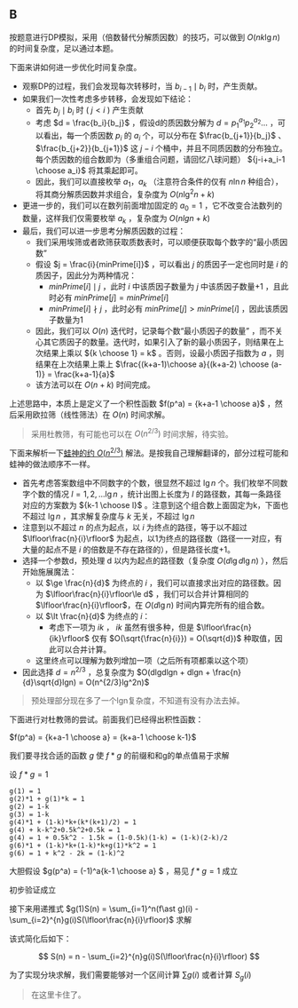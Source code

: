 
## B

按题意进行DP模拟，采用（倍数替代分解质因数）的技巧，可以做到 $O(nk\lg{n})$ 的时间复杂度，足以通过本题。

下面来讲如何进一步优化时间复杂度。

* 观察DP的过程，我们会发现每次转移时，当 $b_{i-1}\mid b_i$ 时，产生贡献。
* 如果我们一次性考虑多步转移，会发现如下结论：
    * 首先 $b_j \mid b_i$ 时 ( $j\lt i$ ) 产生贡献
    * 考虑 $d = \frac{b_i}{b_j}$ ，假设d的质因数分解为 $d=p_1^{a_1}p_2^{a_2}...$ ，可以看出，每一个质因数 $p_i$ 的 $a_i$ 个，可以分布在 $\frac{b_{j+1}}{b_j}$ 、 $\frac{b_{j+2}}{b_{j+1}}$ 这 $j-i$ 个桶中，并且不同质因数的分布独立。每个质因数的组合数即为（多重组合问题，请回忆八球问题） ${j-i+a_i-1 \choose a_i}$ 将其乘起即可。
    * 因此，我们可以直接枚举 $a_1，a_k$ （注意符合条件的仅有 $n\ln{n}$ 种组合），将其商分解质因数并求组合，复杂度为 $O(n\lg ^2{n} + k)$
* 更进一步的，我们可以在数列前面增加固定的 $a_0=1$ ，它不改变合法数列的数量，这样我们仅需要枚举 $a_k$ ，复杂度为 $O(nlgn + k)$
* 最后，我们可以进一步思考分解质因数的过程：
    * 我们采用埃筛或者欧筛获取质数表时，可以顺便获取每个数字的“最小质因数”
    * 假设 $j = \frac{i}{minPrime[i]}$ ，可以看出 $j$ 的质因子一定也同时是 $i$ 的质因子，因此分为两种情况：
        * $minPrime[i] \mid j$ ，此时 $i$ 中该质因子数量为 $j$ 中该质因子数量+1 ，且此时必有 $minPrime[j] = minPrime[i]$
        * $minPrime[i] \nmid j$ ，此时必有 $minPrime[j] \gt minPrime[i]$ ，因此该质因子数量为1
    * 因此，我们可以 $O(n)$ 迭代时，记录每个数“最小质因子的数量” ，而不关心其它质因子的数量。迭代时，如果引入了新的最小质因子，则结果在上次结果上乘以 ${k \choose 1} = k$ 。否则，设最小质因子指数为 $a$ ，则结果在上次结果上乘上 $\frac{(k+a-1)\choose a}{(k+a-2) \choose (a-1)} = \frac{k+a-1}{a}$
    * 该方法可以在 $O(n+k)$ 时间完成。

上述思路中，本质上是定义了一个积性函数 $f(p^a) = {k+a-1 \choose a}$ ，然后采用欧拉筛（线性筛法）在 $O(n)$ 时间求解。

> 采用杜教筛，有可能也可以在 $O(n^{2/3})$ 时间求解，待实验。


下面来解析一下[蛙神的约 $O(n^{2/3})$](https://leetcode.cn/problems/count-the-number-of-ideal-arrays/solution/ling-yi-chong-xian-xing-zuo-fa-by-hqztru-5w9f/) 解法。是按我自己理解翻译的，部分过程可能和蛙神的做法顺序不一样。

* 首先考虑答案数组中不同数字的个数，很显然不超过 $\lg{n}$ 个。我们枚举不同数字个数的情况 $l=1, 2, ... \lg{n}$ ，统计出图上长度为 $l$ 的路径数，其每一条路径对应的方案数为 ${k-1 \choose l}$ 。注意到这个组合数上面固定为k，下面也不超过 $\lg{n}$ ，其求解复杂度与 $k$ 无关，不超过 $\lg{n}$
* 注意到以不超过 $n$ 的点为起点，以 $i$ 为终点的路径，等于以不超过 $\lfloor\frac{n}{i}\rfloor$ 为起点，以1为终点的路径数（路径一一对应，有大量的起点不是 $i$ 的倍数是不存在路径的），但是路径长度+1。
* 选择一个参数d，预处理 d 以内为起点的路径数（复杂度 $O(d\lg{d}\lg{n})$ ），然后开始施展魔法：
    * 以 $\ge \frac{n}{d}$ 为终点的 $i$ ，我们可以直接求出对应的路径数。因为 $\lfloor\frac{n}{i}\rfloor\le d$ ，我们可以合并计算相同的 $\lfloor\frac{n}{i}\rfloor$，在 $O(d\lg{n})$ 时间内算完所有的组合数。
    * 以 $\lt \frac{n}{d}$ 为终点的 $i$：
        * 考虑下一项为 $ik$ ， $ik$ 虽然有很多种，但是 $\lfloor\frac{n}{ik}\rfloor$ 仅有 $O(\sqrt{\frac{n}{i}}) = O(\sqrt{d})$ 种取值，因此可以合并计算。
    * 这里终点可以理解为数列增加一项（之后所有项都乘以这个项）
* 因此选择 $d=n^{2/3}$ ，总复杂度为 $O(dlgdlgn + dlgn + \frac{n}{d}\sqrt{d}lgn) = O(n^{2/3}lg^2n)$ 

> 预处理部分现在多了一个lgn复杂度，不知道有没有办法去掉。

下面进行对杜教筛的尝试。前面我们已经得出积性函数：

$f(p^a) = {k+a-1 \choose a} = {k+a-1 \choose k-1}$

我们要寻找合适的函数 $g$ 使 $f\ast g$ 的前缀和和g的单点值易于求解

设 $f\ast g = 1$ 

```
g(1) = 1
g(2)*1 + g(1)*k = 1
g(2) = 1-k
g(3) = 1-k
g(4)*1 + (1-k)*k+(k*(k+1)/2) = 1
g(4) + k-k^2+0.5k^2+0.5k = 1
g(4) = 1 + 0.5k^2 - 1.5k = (1-0.5k)(1-k) = (1-k)(2-k)/2
g(6)*1 + (1-k)*k+(1-k)*k+g(1)*k^2 = 1
g(6) = 1 + k^2 - 2k = (1-k)^2
```

大胆假设 $g(p^a) = (-1)^a{k-1 \choose a} $ ，易见 $f\ast g=1$ 成立

初步验证成立

接下来用递推式 $g(1)S(n) = \sum_{i=1}^n(f\ast g)(i) - \sum_{i=2}^{n}g(i)S(\lfloor\frac{n}{i}\rfloor)$ 求解

该式简化后如下：

$$
S(n) = n - \sum_{i=2}^{n}g(i)S(\lfloor\frac{n}{i}\rfloor)
$$

为了实现分块求解，我们需要能够对一个区间计算 $\sum g(i)$ 或者计算 $S_g(i)$ 

> 在这里卡住了。
